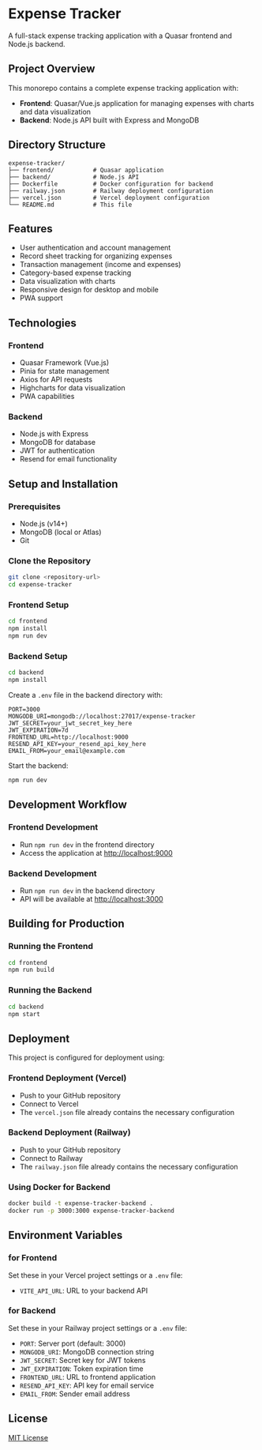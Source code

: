 # Expense Tracker

A full-stack expense tracking application with a Quasar frontend and Node.js backend.

## Project Overview

This monorepo contains a complete expense tracking application with:

- **Frontend**: Quasar/Vue.js application for managing expenses with charts and data visualization
- **Backend**: Node.js API built with Express and MongoDB

## Directory Structure

```text
expense-tracker/
├── frontend/           # Quasar application
├── backend/            # Node.js API
├── Dockerfile          # Docker configuration for backend
├── railway.json        # Railway deployment configuration
├── vercel.json         # Vercel deployment configuration
└── README.md           # This file
```

## Features

- User authentication and account management
- Record sheet tracking for organizing expenses
- Transaction management (income and expenses)
- Category-based expense tracking
- Data visualization with charts
- Responsive design for desktop and mobile
- PWA support

## Technologies

### Frontend

- Quasar Framework (Vue.js)
- Pinia for state management
- Axios for API requests
- Highcharts for data visualization
- PWA capabilities

### Backend

- Node.js with Express
- MongoDB for database
- JWT for authentication
- Resend for email functionality

## Setup and Installation

### Prerequisites

- Node.js (v14+)
- MongoDB (local or Atlas)
- Git

### Clone the Repository

```bash
git clone <repository-url>
cd expense-tracker
```

### Frontend Setup

```bash
cd frontend
npm install
npm run dev
```

### Backend Setup

```bash
cd backend
npm install
```

Create a `.env` file in the backend directory with:

```env
PORT=3000
MONGODB_URI=mongodb://localhost:27017/expense-tracker
JWT_SECRET=your_jwt_secret_key_here
JWT_EXPIRATION=7d
FRONTEND_URL=http://localhost:9000
RESEND_API_KEY=your_resend_api_key_here
EMAIL_FROM=your_email@example.com
```

Start the backend:

```bash
npm run dev
```

## Development Workflow

### Frontend Development

- Run `npm run dev` in the frontend directory
- Access the application at <http://localhost:9000>

### Backend Development

- Run `npm run dev` in the backend directory
- API will be available at <http://localhost:3000>

## Building for Production

### Running the Frontend

```bash
cd frontend
npm run build
```

### Running the Backend

```bash
cd backend
npm start
```

## Deployment

This project is configured for deployment using:

### Frontend Deployment (Vercel)

- Push to your GitHub repository
- Connect to Vercel
- The `vercel.json` file already contains the necessary configuration

### Backend Deployment (Railway)

- Push to your GitHub repository
- Connect to Railway
- The `railway.json` file already contains the necessary configuration

### Using Docker for Backend

```bash
docker build -t expense-tracker-backend .
docker run -p 3000:3000 expense-tracker-backend
```

## Environment Variables

### for Frontend

Set these in your Vercel project settings or a `.env` file:

- `VITE_API_URL`: URL to your backend API

### for Backend

Set these in your Railway project settings or a `.env` file:

- `PORT`: Server port (default: 3000)
- `MONGODB_URI`: MongoDB connection string
- `JWT_SECRET`: Secret key for JWT tokens
- `JWT_EXPIRATION`: Token expiration time
- `FRONTEND_URL`: URL to frontend application
- `RESEND_API_KEY`: API key for email service
- `EMAIL_FROM`: Sender email address

## License

[MIT License](LICENSE)
